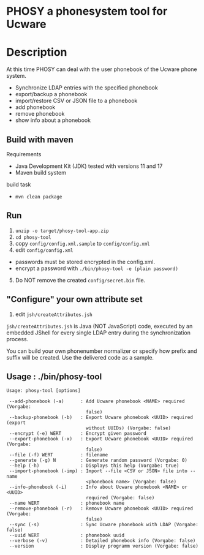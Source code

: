# PHOSY a phonesystem tool for Ucware

# Description

At this time PHOSY can deal with the user phonebook of the Ucware phone system.

- Synchronize LDAP entries with the specified phonebook
- export/backup a phonebook
- import/restore CSV or JSON file to a phonebook
- add phonebook
- remove phonebook
- show info about a phonebook

## Build with maven

Requirements 
- Java Development Kit (JDK) tested with versions 11 and 17 
- Maven build system

build task

- `mvn clean package`

## Run 

1. `unzip -o target/phosy-tool-app.zip`
2. `cd phosy-tool`
3. copy `config/config.xml.sample` to `config/config.xml`
4. edit `config/config.xml`
  - passwords must be stored encrypted in the config.xml.
  - encrypt a password with `./bin/phosy-tool -e (plain password)` 
5. Do NOT remove the created `config/secret.bin` file.

## "Configure" your own attribute set

1. edit `jsh/createAttributes.jsh`

`jsh/createAttributes.jsh` is Java (NOT JavaScript) code, executed by an embedded JShell for every single LDAP entry during the synchronization process.

You can build your own phonenumber normalizer or specify how prefix and suffix will be created. Use the delivered code as a sample.


## Usage : ./bin/phosy-tool
```text
Usage: phosy-tool [options]

 --add-phonebook (-a)      : Add Ucware phonebook <NAME> required (Vorgabe:
                             false)
 --backup-phonebook (-b)   : Export Ucware phonebook <UUID> required (export
                             without UUIDs) (Vorgabe: false)
 --encrypt (-e) WERT       : Encrypt given password
 --export-phonebook (-x)   : Export Ucware phonebook <UUID> required (Vorgabe:
                             false)
 --file (-f) WERT          : filename
 --generate (-g) N         : Generate random password (Vorgabe: 0)
 --help (-h)               : Displays this help (Vorgabe: true)
 --import-phonebook (-imp) : Import --file <CSV or JSON> file into --name
                             <phonebook name> (Vorgabe: false)
 --info-phonebook (-i)     : Info about Ucware phonebook <NAME> or <UUID>
                             required (Vorgabe: false)
 --name WERT               : phonebook name
 --remove-phonebook (-r)   : Remove Ucware phonebook <UUID> required (Vorgabe:
                             false)
 --sync (-s)               : Sync Ucware phonebook with LDAP (Vorgabe: false)
 --uuid WERT               : phonebook uuid
 --verbose (-v)            : Detailed phonebook info (Vorgabe: false)
 --version                 : Display programm version (Vorgabe: false)
```